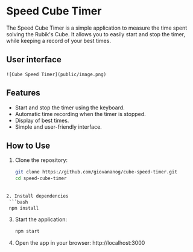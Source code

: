 # Speed Cube Timer

The Speed Cube Timer is a simple application to measure the time spent solving the Rubik's Cube. It allows you to easily start and stop the timer, while keeping a record of your best times.


## User interface
    ![Cube Speed Timer](public/image.png)

## Features

- Start and stop the timer using the keyboard.
- Automatic time recording when the timer is stopped.
- Display of best times.
- Simple and user-friendly interface.

## How to Use

1. Clone the repository:

   ```bash
   git clone https://github.com/giovananog/cube-speed-timer.git
   cd speed-cube-timer
  ```

2. Install dependencies
   ```bash
   npm install
   ```

3. Start the application:
   ```bash
   npm start
   ```

4. Open the app in your browser:
    http://localhost:3000